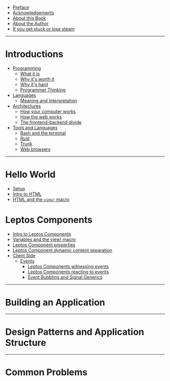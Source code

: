 - [Preface]()
- [Acknowledgements]()
- [About this Book]()
- [About the Author]()
- [If you get stuck or lose steam]()

------------

# Introductions
- [Programming]()
  - [What it is]()
  - [Why it's worth it]()
  - [Why it's hard]()
  - [Programmer Thinking]()
- [Languages]()
  - [Meaning and Interpretation]()
- [Architectures]()
  - [How your computer works]()
  - [How the web works]()
  - [The frontend-backend divide]()
- [Tools and Languages]()
  - [Bash and the terminal]()
  - [Rust]()
  - [Trunk]()
  - [Web browsers]()

------------

# Hello World
- [Setup](./setup_intro.md)
- [Intro to HTML](./html_intro.md)
- [HTML and the `view!` macro](./view_macro_html.md)
# Leptos Components
- [Intro to Leptos Components](./leptos_component_intro.md)
- [Variables and the view! macro](./view_macro_variables.md)
- [Leptos Component properties](./leptos_component_properties.md)
- [Leptos Component dynamic content separation](./leptos_component_dynamic_content_separation.md)
- [Client Side]()
	- [Events]()
		- [Leptos Components witnessing events](leptos_component_logging_events.md)
		- [Leptos Components reacting to events](leptos_component_update_from_event.md)
		- [Event Bubbling and Signal Generics](event_bubbling_and_signal_generics.md)

------------

# Building an Application

------------

# Design Patterns and Application Structure

------------

# Common Problems

